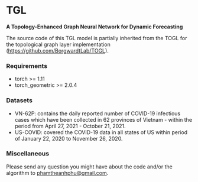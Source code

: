 # TGL

**A Topology-Enhanced Graph Neural Network for Dynamic Forecasting**

The  source code of this TGL model is partially inherited from the TOGL for the topological graph layer implementation (https://github.com/BorgwardtLab/TOGL).

### Requirements
- torch >= 1.11
- torch_geometric >= 2.0.4


### Datasets
- VN-62P: contains the daily reported number of COVID-19 infectious cases which have been collected in 62 provinces of Vietnam - within the period from April 27, 2021 - October 21, 2021.
- US-COVID: covered the COVID-19 data in all states of US within period of January 22, 2020 to November 26, 2020.

### Miscellaneous

Please send any question you might have about the code and/or the algorithm to <phamtheanhphu@gmail.com>.